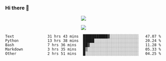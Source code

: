 ### Hi there 👋

<!--
**SuuTTT/SuuTTT** is a ✨ _special_ ✨ repository because its `README.md` (this file) appears on your GitHub profile.

Here are some ideas to get you started:

- 🔭 I’m currently working on ...
- 🌱 I’m currently learning ...
- 👯 I’m looking to collaborate on ...
- 🤔 I’m looking for help with ...
- 💬 Ask me about ...
- 📫 How to reach me: ...
- 😄 Pronouns: ...
- ⚡ Fun fact: ...
-->

<div align='center'>
    <p align='center'>
        <img src='https://github-readme-stats.vercel.app/api?line_height=27&username=SuuTTT&show_icons=true&theme=solarized-light'/>
    </p>
</div>    
<div align='center'>  
    <p align='center'>
        <img src='https://github-readme-stats.vercel.app/api/wakatime?username=SuuTTT&theme=solarized-light'/>
    </p>
    
</div>  

<!--START_SECTION:waka-->

```text
Text               31 hrs 43 mins  ███████████▓░░░░░░░░░░░░░   47.07 %
Python             13 hrs 38 mins  █████░░░░░░░░░░░░░░░░░░░░   20.24 %
Bash               7 hrs 36 mins   ██▓░░░░░░░░░░░░░░░░░░░░░░   11.28 %
Markdown           3 hrs 35 mins   █▒░░░░░░░░░░░░░░░░░░░░░░░   05.33 %
Other              2 hrs 51 mins   █░░░░░░░░░░░░░░░░░░░░░░░░   04.25 %
```

<!--END_SECTION:waka-->
